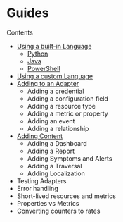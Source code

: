 Guides
======
Contents
* [Using a built-in Language](builtin_language.md)
  * [Python](python_project.md)
  * [Java](powershell_project.md)
  * [PowerShell](powershell_project.md)
* [Using a custom Language](custom_language.md)
* [Adding to an Adapter](adding_to_an_adapter.md)
  * Adding a credential
  * Adding a configuration field
  * Adding a resource type
  * Adding a metric or property
  * Adding an event
  * Adding a relationship
* [Adding Content](adding_content.md)
  * Adding a Dashboard
  * Adding a Report
  * Adding Symptoms and Alerts
  * Adding a Traversal
  * Adding Localization
* Testing Adapters
* Error handling
* Short-lived resources and metrics
* Properties vs Metrics
* Converting counters to rates

